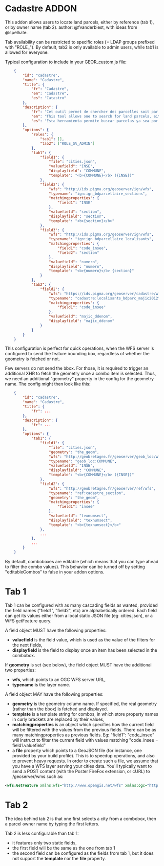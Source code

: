 Cadastre ADDON
==============  

This addon allows users to locate land parcels, either by reference (tab 1), or by owner name (tab 2).
author: @fvanderbiest, with ideas from @spelhate.

Tab availability can be restricted to specific roles (= LDAP groups prefixed with "ROLE_").
By default, tab2 is only available to admin users, while tab1 is allowed for everyone.

Typical configuration to include in your GEOR_custom.js file:

```json
    {
        "id": "cadastre",
        "name": "Cadastre",
        "title": {
            "fr": "Cadastre",
            "en": "Cadastre",
            "es": "Catastro"
        },
        "description": {
            "fr": "Cet outil permet de chercher des parcelles soit par référence, soit par le nom du propriétaire",
            "en": "This tool allows one to search for land parcels, either by reference, or by owner name",
            "es": "Esta herramienta permite buscar parcelas ya sea por referencia o por el nombre del propietario"
        },
        "options": {
            "roles": {
                "tab1": [],
                "tab2": ["ROLE_SV_ADMIN"]
            },
            "tab1": {
                "field1": {
                    "file": "cities.json",
                    "valuefield": "INSE",
                    "displayfield": "COMMUNE",
                    "template": "<b>{COMMUNE}</b> ({INSE})"
                },
                "field2": {
                    "wfs": "http://ids.pigma.org/geoserver/ign/wfs",
                    "typename": "ign:ign_bdparcellaire_sections",
                    "matchingproperties": {
                        "field1": "INSE"
                    },
                    "valuefield": "section",
                    "displayfield": "section",
                    "template": "<b>{section}</b>"
                },
                "field3": {
                    "wfs": "http://ids.pigma.org/geoserver/ign/wfs",
                    "typename": "ign:ign_bdparcellaire_localisants",
                    "matchingproperties": {
                        "field1": "code_insee",
                        "field2": "section"
                    },
                    "valuefield": "numero",
                    "displayfield": "numero",
                    "template": "<b>{numero}</b> {section}"
                }
            },
            "tab2": {
                "field2": {
                    "wfs": "https://ids.pigma.org/geoserver/cadastre/wfs",
                    "typename": "cadastre:localisants_bdparc_majic2012",
                    "matchingproperties": {
                        "field1": "code_insee"
                    },
                    "valuefield": "majic_ddenom",
                    "displayfield": "majic_ddenom"
                }
            }
        }
    }
```

This configuration is perfect for quick operations, when the WFS server is configured to send the feature bounding box, regardless of whether the geometry is fetched or not.

Few servers do not send the bbox. 
For those, it is required to trigger an additional XHR to fetch the geometry once a combo item is selected. 
Thus, we need an additional "geometry" property in the config for the geometry name. 
The config might then look like this:

```json
    {
        "id": "cadastre",
        "name": "Cadastre",
        "title": {
            "fr": ...
        },
        "description": {
            "fr": ...
        },
        "options": {
            "tab1": {
                "field1": {
                    "file": "cities.json",
                    "geometry": "the_geom",
                    "wfs": "http://geobretagne.fr/geoserver/geob_loc/wfs",
                    "typename": "geob_loc:COMMUNE",
                    "valuefield": "INSE",
                    "displayfield": "COMMUNE",
                    "template": "<b>{COMMUNE}</b> ({INSE})"
                },
                "field2": {
                    "wfs": "http://geobretagne.fr/geoserver/ref/wfs",
                    "typename": "ref:cadastre_section",
                    "geometry": "the_geom",
                    "matchingproperties": {
                        "field1": "insee"
                    },
                    "valuefield": "texnumsect",
                    "displayfield": "texnumsect",
                    "template": "<b>{texnumsect}</b>"
                },
                ...
            },
            ...
        }
    }
```

By default, comboboxes are editable (which means that you can type ahead to filter the combo values). 
This behavior can be turned off by setting "editableCombos" to false in your addon options.


Tab 1
=====

Tab 1 can be configured with as many cascading fields as wanted, provided the field names ("field1", "field2", etc) are alphabetically ordered.
Each field can get its values either from a local static JSON file (eg: cities.json), or a WFS getFeature query.

A field object MUST have the following properties:
 * **valuefield** is the field value, which is used as the value of the filters for the next fields,
 * **displayfield** is the field to display once an item has been selected in the combobox.

If **geometry** is set (see below), the field object MUST have the additional two properties:
 * **wfs**, which points to an OGC WFS server URL,
 * **typename** is the layer name.

A field object MAY have the following properties:
 * **geometry** is the geometry column name. If specified, the real geometry (rather than the bbox) is fetched and displayed.
 * **template** is a template string for combos, in which store property names in curly brackets are replaced by their values,
 * **matchingproperties** is an object which specifies how the current field will be filtered with the values from the previous fields. There can be as many matchingproperties as previous fields. Eg: "field1": "code_insee" will instruct to filter the current field with values matching "code_insee = field1.valuefield"
 * a **file** property which points to a GeoJSON file (for instance, one provided by your build profile). This is to speedup operations, and also to prevent heavy requests. In order to create such a file, we assume that you have a WFS layer serving your cities data. You'll typically want to send a POST content (with the Poster FireFox extension, or cURL) to /geoserver/wms such as:

```xml
<wfs:GetFeature xmlns:wfs="http://www.opengis.net/wfs" xmlns:ogc="http://www.opengis.net/ogc" version="1.1.0" service="WFS" outputFormat="json"><wfs:Query typeName="ign:ign_bdparcellaire_communes" srsName="EPSG:2154"><ogc:PropertyName>code_insee</ogc:PropertyName><ogc:PropertyName>nom_com</ogc:PropertyName><ogc:PropertyName>code_dep</ogc:PropertyName><ogc:SortBy><ogc:SortProperty><ogc:PropertyName>nom_com</ogc:PropertyName><ogc:SortOrder>ASC</ogc:SortOrder></ogc:SortProperty></ogc:SortBy></wfs:Query></wfs:GetFeature>
```


Tab 2
=====

The idea behind tab 2 is that one first selects a city from a combobox, then a parcel owner name by typing the first letters.

Tab 2 is less configurable than tab 1:
 * it features only two static fields, 
 * the first field will be the same as the one from tab 1
 * the second field can be configured as the fields from tab 1, but it does not support the **template** nor the **file** property.
